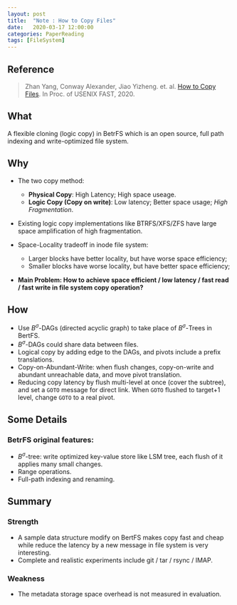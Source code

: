 ```yaml
---
layout: post
title:  "Note : How to Copy Files"
date:   2020-03-17 12:00:00
categories: PaperReading
tags: [FileSystem]
---
```


## Reference

> Zhan Yang, Conway Alexander, Jiao Yizheng. et. al. [How to Copy Files](https://www.usenix.org/system/files/fast20-zhan.pdf). In Proc. of USENIX FAST, 2020.

## What

A flexible cloning (logic copy) in BetrFS which is an open source, full path indexing and write-optimized file system. 

<!-- more -->

## Why

* The two copy method:
    * **Physical Copy**: High Latency; High space useage.
    * **Logic Copy (Copy on write)**: Low latency; Better space usage; *High Fragmentation*.
* Existing logic copy implementations like BTRFS/XFS/ZFS have large space amplification of high fragmentation.
* Space-Locality tradeoff in inode file system:
    * Larger blocks have better locality, but have worse space efficiency;
    * Smaller blocks have worse locality, but have better space efficiency;

* **Main Problem: How to achieve space efficient / low latency / fast read / fast write in file system copy operation?**

## How

* Use $B^{\sigma}$-DAGs (directed acyclic graph) to take place of $B^{\sigma}$-Trees in BertFS.
* $B^{\sigma}$-DAGs could share data between files.
* Logical copy by adding edge to the DAGs, and pivots include a prefix translations.
* Copy-on-Abundant-Write: when flush changes, copy-on-write and abundant unreachable data, and move pivot translation.
* Reducing copy latency by flush multi-level at once (cover the subtree), and set a `GOTO` message for direct link. When `GOTO` flushed to target+1 level, change `GOTO` to a real pivot.


## Some Details

### BetrFS original features:

* $B^{\sigma}$-tree: write optimized key-value store like LSM tree, each flush of it applies many small changes.
* Range operations.
* Full-path indexing and renaming.

## Summary

### Strength

* A sample data structure modify on BertFS makes copy fast and cheap while reduce the latency by a new message in file system is very interesting.
* Complete and realistic experiments include git / tar / rsync / IMAP.

### Weakness

* The metadata storage space overhead is not measured in evaluation.